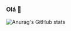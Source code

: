 ### Olá 👋

![Anurag's GitHub stats](https://github-readme-stats.vercel.app/api?username=jvaraujos&show_icons=true&theme=merko&count_private=true)
<!--
**jvaraujos/jvaraujos** is a ✨ _special_ ✨ repository because its `README.md` (this file) appears on your GitHub profile.

Here are some ideas to get you started:

- 🔭 I’m currently working on ...
- 🌱 I’m currently learning ...
- 👯 I’m looking to collaborate on ...
- 🤔 I’m looking for help with ...
- 💬 Ask me about ...
- 📫 How to reach me: ...
- 😄 Pronouns: ...
- ⚡ Fun fact: ...
-->
